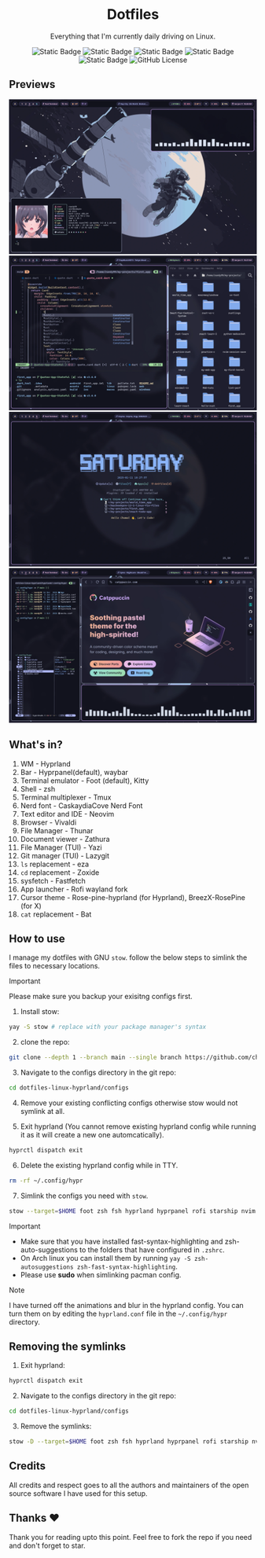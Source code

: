 <div align="center">

# Dotfiles

Everything that I'm currently daily driving on Linux.

![Static Badge](https://img.shields.io/badge/wm-hyprland-%232596be?style=for-the-badge&logo=orange&logoColor=ffffff)
![Static Badge](https://img.shields.io/badge/distro-arch_linux-blue?style=for-the-badge&logo=linux&logoColor=ffffff)
![Static Badge](https://img.shields.io/badge/colorscheme-catppuccin_mocha-%23cba6f7?style=for-the-badge&logo=medibangpaint&logoColor=ffffff)
![Static Badge](https://img.shields.io/badge/shell-zsh-%23f2cdcd?style=for-the-badge&logo=shell&logoColor=ffffff)
![Static Badge](https://img.shields.io/badge/terminal_emulator-foot-%23fab387?style=for-the-badge&logo=gnometerminal)
![GitHub License](https://img.shields.io/github/license/Chamal1120/dotfiles?style=for-the-badge&logo=googledocs&logoColor=ffffff)

</div>

## Previews
![preview_01](previews/preview1.webp)
![preview_02](previews/preview2.webp)
![preview_03](previews/preview3.webp)
![preview_04](previews/preview4.webp)

## What's in?

01. WM - Hyprland
02. Bar - Hyprpanel(default), waybar
03. Terminal emulator - Foot (default), Kitty
04. Shell - zsh
05. Terminal multiplexer - Tmux
06. Nerd font - CaskaydiaCove Nerd Font
07. Text editor and IDE - Neovim
08. Browser - Vivaldi
09. File Manager - Thunar
10. Document viewer - Zathura
11. File Manager (TUI) - Yazi
12. Git manager (TUI) - Lazygit
13. `ls` replacement - eza
14. `cd` replacement - Zoxide
15. sysfetch - Fastfetch
16. App launcher - Rofi wayland fork
17. Cursor theme - Rose-pine-hyprland (for Hyprland), BreezX-RosePine (for X)
18. `cat` replacement - Bat

## How to use
I manage my dotfiles with GNU `stow`. follow the below steps to simlink the files to necessary locations.

> [!IMPORTANT]
> Please make sure you backup your exisitng configs first.

1. Install stow:

```bash
yay -S stow # replace with your package manager's syntax
```

2. clone the repo:

```bash
git clone --depth 1 --branch main --single branch https://github.com/chamal1120/dotfiles-linux-hyprland.git
```
3. Navigate to the configs directory in the git repo:

```bash
cd dotfiles-linux-hyprland/configs
```

4. Remove your existing conflicting configs otherwise stow would not symlink at all.

5. Exit hyprland (You cannot remove existing hyprland config while running it as it will create a new one automcatically).

```bash
hyprctl dispatch exit
```

6. Delete the existing hyprland config while in TTY.

```bash
rm -rf ~/.config/hypr
```

7. Simlink the configs you need with `stow`.

```bash
stow --target=$HOME foot zsh fsh hyprland hyprpanel rofi starship nvim tmux yazi bat electron-flags-wayland icons  # You can simlink multiple files like this
```

> [!IMPORTANT]
> * Make sure that you have installed fast-syntax-highlighting and zsh-auto-suggestions to the folders that have configured in `.zshrc`.
> * On Arch linux you can install them by running `yay -S zsh-autosuggestions zsh-fast-syntax-highlighting`.
> * Please use **sudo** when simlinking pacman config.

> [!NOTE]
> I have turned off the animations and blur in the hyprland config. You can turn them on by editing the `hyprland.conf` file in the `~/.config/hypr` directory.

## Removing the symlinks

1. Exit hyprland:

```bash
hyprctl dispatch exit
```

2. Navigate to the configs directory in the git repo:

```bash
cd dotfiles-linux-hyprland/configs
```

3. Remove the symlinks:

```bash
stow -D --target=$HOME foot zsh fsh hyprland hyprpanel rofi starship nvim tmux yazi bat electron-flags-wayland icons  # Remove all the symlinks you linked earlier
```

## Credits
All credits and respect goes to all the authors and maintainers of the open source software I have used for this setup.

## Thanks ❤️
Thank you for reading upto this point. Feel free to fork the repo if you need and don't forget to star.
